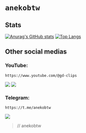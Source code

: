 # `anekobtw`
## Stats
[![Anurag's GitHub stats](https://github-readme-stats.vercel.app/api?username=anekobtw&show_icons=true&theme=dracula)](https://github.com/anuraghazra/github-readme-stats)
[![Top Langs](https://github-readme-stats.vercel.app/api/top-langs/?username=anekobtw&theme=dracula)](https://github.com/anuraghazra/github-readme-stats)

## Other social medias
### **YouTube:**
`https://www.youtube.com/@gd-clips`

<img src="https://img.shields.io/badge/Subscribers-3.55k-red"> <img src="https://img.shields.io/badge/Views-820k-yellow">

### **Telegram:**
`https://t.me/anekobtw`

<img src="https://img.shields.io/badge/Subscribers-27-red">



> // anekobtw
